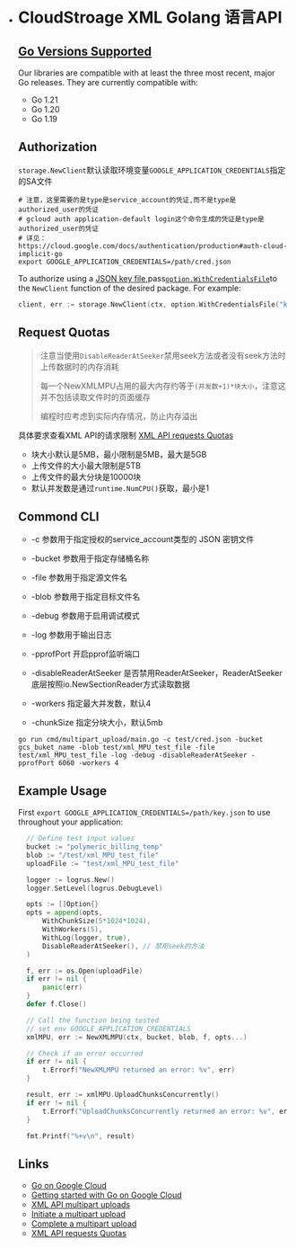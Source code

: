 - # CloudStroage XML Golang 语言API

  ## [Go Versions Supported](#supported-versions)

  Our libraries are compatible with at least the three most recent, major Go
  releases. They are currently compatible with:

  - Go 1.21
  - Go 1.20
  - Go 1.19

  ## Authorization

  `storage.NewClient`默认读取环境变量`GOOGLE_APPLICATION_CREDENTIALS`指定的SA文件

  ```shell
  # 注意，这里需要的是type是service_account的凭证,而不是type是authorized_user的凭证
  # gcloud auth application-default login这个命令生成的凭证是type是authorized_user的凭证
  # 详见：https://cloud.google.com/docs/authentication/production#auth-cloud-implicit-go
  export GOOGLE_APPLICATION_CREDENTIALS=/path/cred.json
  ```
  
  To authorize using a [JSON key file](https://cloud.google.com/iam/docs/managing-service-account-keys),pass[`option.WithCredentialsFile`](https://pkg.go.dev/google.golang.org/api/option#WithCredentialsFile)to the `NewClient` function of the desired package. For example:
  
  ```go
  client, err := storage.NewClient(ctx, option.WithCredentialsFile("keyfile.json"))
  ```

  ## Request Quotas

  > 注意当使用`DisableReaderAtSeeker`禁用seek方法或者没有seek方法时上传数据时的内存消耗
  >
  > 每一个NewXMLMPU占用的最大内存约等于`(并发数+1)*块大小`，注意这并不包括读取文件时的页面缓存
  >
  > 编程时应考虑到实际内存情况，防止内存溢出

  具体要求查看XML API的请求限制 [XML API requests Quotas](https://cloud.google.com/storage/quotas#requests)

  - 块大小默认是5MB，最小限制是5MB，最大是5GB
  - 上传文件的大小最大限制是5TB
  - 上传文件的最大分块是10000块
  - 默认并发数是通过`runtime.NumCPU()`获取，最小是1
  
  ## Commond CLI
  
  - -c 参数用于指定授权的service_account类型的 JSON 密钥文件
  
  - -bucket 参数用于指定存储桶名称
  
  - -file 参数用于指定源文件名
  
  - -blob 参数用于指定目标文件名
  
  - -debug 参数用于启用调试模式
  
  - -log 参数用于输出日志
  
  - -pprofPort 开启pprof监听端口
  
  - -disableReaderAtSeeker 是否禁用ReaderAtSeeker，ReaderAtSeeker底层按照io.NewSectionReader方式读取数据
  
  - -workers 指定最大并发数，默认4
  
  - -chunkSize 指定分块大小，默认5mb
  
  ```
  go run cmd/multipart_upload/main.go -c test/cred.json -bucket gcs_buket_name -blob test/xml_MPU_test_file -file test/xml_MPU_test_file -log -debug -disableReaderAtSeeker -pprofPort 6060 -workers 4
  ```
  
  ## Example Usage
  
  First  `export GOOGLE_APPLICATION_CREDENTIALS=/path/key.json` to use throughout your application:
  
  ```go
    // Define test input values
  	bucket := "polymeric_billing_temp"
  	blob := "/test/xml_MPU_test_file"
  	uploadFile := "test/xml_MPU_test_file"
  
  	logger := logrus.New()
  	logger.SetLevel(logrus.DebugLevel)
  
  	opts := []Option{}
  	opts = append(opts,
  		WithChunkSize(5*1024*1024),
  		WithWorkers(5),
  		WithLog(logger, true),
  		DisableReaderAtSeeker(), // 禁用seek的方法
  	)
  
  	f, err := os.Open(uploadFile)
  	if err != nil {
  		panic(err)
  	}
  	defer f.Close()
  
  	// Call the function being tested
  	// set env GOOGLE_APPLICATION_CREDENTIALS
  	xmlMPU, err := NewXMLMPU(ctx, bucket, blob, f, opts...)
  
  	// Check if an error occurred
  	if err != nil {
  		t.Errorf("NewXMLMPU returned an error: %v", err)
  	}
  
  	result, err := xmlMPU.UploadChunksConcurrently()
  	if err != nil {
  		t.Errorf("UploadChunksConcurrently returned an error: %v", err)
  	}
  
  	fmt.Printf("%+v\n", result)
  ```
  
  
  
  ## Links
  
  - [Go on Google Cloud](https://cloud.google.com/go/home)
  - [Getting started with Go on Google Cloud](https://cloud.google.com/go/getting-started)
  - [XML API multipart uploads](https://cloud.google.com/storage/docs/multipart-uploads)
  - [Initiate a multipart upload](https://cloud.google.com/storage/docs/xml-api/post-object-multipart)
  - [Complete a multipart upload](https://cloud.google.com/storage/docs/xml-api/post-object-complete)
  - [XML API requests Quotas](https://cloud.google.com/storage/quotas#requests)
